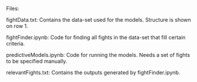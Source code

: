 Files:

fightData.txt: Contains the data-set used for the models. Structure is shown on row 1.

fightFinder.ipynb: Code for finding all fights in the data-set that fill certain criteria. 

predictiveModels.ipynb: Code for running the models. Needs a set of fights to be specified manually. 

relevantFights.txt: Contains the outputs generated by fightFinder.ipynb.
